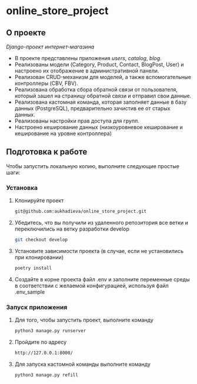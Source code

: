 # online_store_project

<!-- ABOUT THE PROJECT -->
## О проекте
*Django-проект интернет-магазина*

- В проекте представлены приложения *users*, *catalog*, *blog*.
- Реализованы модели (Category, Product, Contact, BlogPost, User) и настроено их отображение в административной панели.
- Реализован CRUD-механизм для моделей, а также вспомогательные контроллеры (CBV, FBV).
- Реализована обработка сбора обратной связи от пользователя, который зашел на страницу обратной связи и отправил свои данные.
- Реализована кастомная команда, которая заполняет данные в базу данных (PostgreSQL), предварительно зачистив ее от старых данных.
- Реализованы настройки прав доступа для групп.
- Настроено кеширование данных (низкоуровневое кеширование и кеширование на уровне контроллера)

<!-- GETTING STARTED -->
## Подготовка к работе

Чтобы запустить локальную копию, выполните следующие простые шаги:

### Установка

1. Клонируйте проект
   ```sh
   git@github.com:aukhadieva/online_store_project.git
   ```
2. Убедитесь, что вы получили из удаленного репозитория все ветки и переключились на ветку разработки develop
   ```sh
   git checkout develop
   ```
3. Установите зависимости проекта (в случае, если не установились при клонировании)
   ```sh
   poetry install
   ```
4. Создайте в корне проекта файл .env и заполните переменные среды в соответствии с желаемой конфигурацией, используя файл .env_sample


### Запуск приложения
1. Для того, чтобы запустить проект, выполните команду
   ```sh
   python3 manage.py runserver
   ```
2. Пройдите по адресу
   ```sh
   http://127.0.0.1:8000/
   ```
3. Для запуска кастомной команды выполните команду
   ```sh
   python3 manage.py refill
   ```
